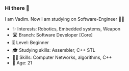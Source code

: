 ### Hi there 👋

I am Vadim. 
Now I am studying on Software-Engineer 👨‍🎓

- ✨ Interests: Robotics, Embedded systems, Weapon
- 🛣 Branch: Software Developer [Core]
- 🎚 Level: Beginner
- 🎓 Studying skills: Assembler, C++ STL
- 🤹‍♂️ Skills: Computer Networks, algorithms, C++
- 📅 Age: 21


<!--
**Andromeda-SRT/Andromeda-SRT** is a ✨ _special_ ✨ repository because its `README.md` (this file) appears on your GitHub profile.

Here are some ideas to get you started:

- 🔭 I’m currently working on ...
- 🌱 I’m currently learning ...
- 👯 I’m looking to collaborate on ...
- 🤔 I’m looking for help with ...
- 💬 Ask me about ...
- 📫 How to reach me: ...
- 😄 Pronouns: ...
- ⚡ Fun fact: ...
-->
